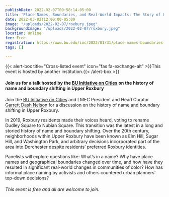 ```yaml
---
publishDate: 2022-02-07T09:58:14-05:00
title: 'Place Names, Boundaries, and Real-World Impacts: The Story of Upper Roxbury'
date: 2022-03-02T12:00:00-05:00
image: "/uploads/2022-02-07/roxbury.jpeg"
backgroundImage: "/uploads/2022-02-07/roxbury.jpeg"
location: Online
fee: Free
registration: https://www.bu.edu/ioc/2022/01/31/place-names-boundaries-and-real-world-impacts-the-story-of-upper-roxbury/
tags: []

---
```

{{< alert-box title="Cross-listed event" icon="fas fa-exchange-alt" >}}This event is hosted by another institution.{{< /alert-box >}}

#### Join us for a talk hosted by the [BU Initiative on Cities](https://www.bu.edu/ioc/) on the history of name and boundary shifting in Upper Roxbury

Join the [BU Initiative on Cities](https://www.bu.edu/ioc/) and LMEC President and Head Curator [Garrett Dash Nelson](https://www.leventhalmap.org/about/people/garrett-nelson/) for a discussion on the history of name and boundary shifting in Upper Roxbury. 

In 2019, Roxbury residents made their voices heard, voting to rename Dudley Square to Nubian Square. This transition was the latest in a long and storied history of name and boundary shifting. Over the 20th century, neighborhoods within Upper Roxbury have been known as Elm Hill, Sugar Hill, and Washington Park, and arbitrary decisions incorporated part of the area into Dorchester despite residents’ preferred Roxbury identities.

Panelists will explore questions like: What’s in a name? Why have place names and geographical boundaries changed over time, and how have they resulted in significant real-world changes in communities of color? How has informal place naming by activists and others countered urban planners’ top-down decisions?

###### This event is free and all are welcome to join.
